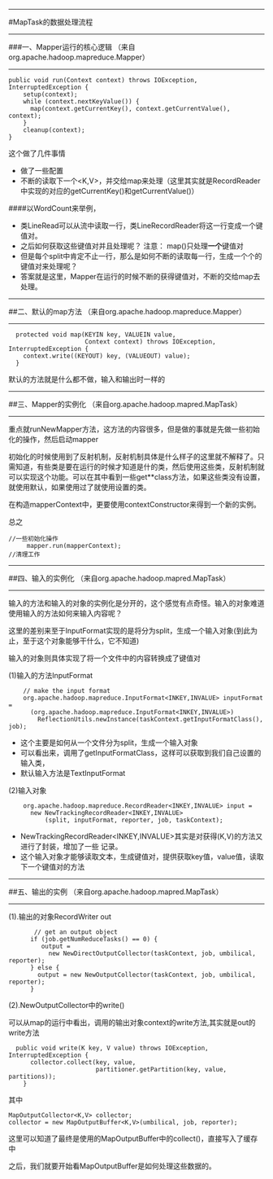 ***
#MapTask的数据处理流程
***
###一、Mapper运行的核心逻辑
（来自org.apache.hadoop.mapreduce.Mapper）
***

```
public void run(Context context) throws IOException, InterruptedException {
    setup(context);
    while (context.nextKeyValue()) {
      map(context.getCurrentKey(), context.getCurrentValue(), context);
    }
    cleanup(context);
}
```

这个做了几件事情
* 做了一些配置
* 不断的读取下一个<K,V>，并交给map来处理（这里其实就是RecordReader中实现的对应的getCurrentKey()和getCurrentValue()）

####以WordCount来举例，
* 类LineRead可以从流中读取一行，类LineRecordReader将这一行变成一个键值对。
* 之后如何获取这些键值对并且处理呢？  注意： map()只处理**一个**键值对
* 但是每个split中肯定不止一行，那么是如何不断的读取每一行，生成一个个的键值对来处理呢？
* 答案就是这里，Mapper在运行的时候不断的获得键值对，不断的交给map去处理。

***
##二、默认的map方法
（来自org.apache.hadoop.mapreduce.Mapper）
***

```
  protected void map(KEYIN key, VALUEIN value, 
                     Context context) throws IOException, InterruptedException {
    context.write((KEYOUT) key, (VALUEOUT) value);
  }
```
默认的方法就是什么都不做，输入和输出时一样的

***
##三、Mapper的实例化
（来自org.apache.hadoop.mapred.MapTask）
***
重点就runNewMapper方法，这方法的内容很多，但是做的事就是先做一些初始化的操作，然后启动mapper
  
  初始化的时候使用到了反射机制，反射机制具体是什么样子的这里就不解释了。只需知道，有些类是要在运行的时候才知道是什的类，然后使用这些类，反射机制就可以实现这个功能。可以在其中看到一些get**class方法，如果这些类没有设置，就使用默认，如果使用过了就使用设置的类。
  
  在构造mapperContext中，更要使用contextConstructor来得到一个新的实例。
  
  总之

 ```
//一些初始化操作
      mapper.run(mapperContext);
//清理工作
```

***
##四、输入的实例化
（来自org.apache.hadoop.mapred.MapTask）
***

输入的方法和输入的对象的实例化是分开的，这个感觉有点奇怪。输入的对象难道使用输入的方法如何来输入内容呢？

这里的差别来至于InputFormat实现的是将分为split，生成一个输入对象(到此为止，至于这个对象能够干什么，它不知道)

输入的对象则具体实现了将一个文件中的内容转换成了键值对

(1)输入的方法InputFormat

```
    // make the input format
    org.apache.hadoop.mapreduce.InputFormat<INKEY,INVALUE> inputFormat =
      (org.apache.hadoop.mapreduce.InputFormat<INKEY,INVALUE>)
        ReflectionUtils.newInstance(taskContext.getInputFormatClass(), job);
```

* 这个主要是如何从一个文件分为split，生成一个输入对象
* 可以看出来，调用了getInputFormatClass，这样可以获取到我们自己设置的输入类，
* 默认输入方法是TextInputFormat

(2)输入对象


```
    org.apache.hadoop.mapreduce.RecordReader<INKEY,INVALUE> input =
      new NewTrackingRecordReader<INKEY,INVALUE>
          (split, inputFormat, reporter, job, taskContext);
```

* NewTrackingRecordReader<INKEY,INVALUE>其实是对获得(K,V)的方法又进行了封装，增加了一些
记录。
* 这个输入对象才能够读取文本，生成键值对，提供获取key值，value值，读取下一个键值对的方法

***
##五、输出的实例
（来自org.apache.hadoop.mapred.MapTask）
***

(1).输出的对象RecordWriter  out

```
       // get an output object
      if (job.getNumReduceTasks() == 0) {
         output =
           new NewDirectOutputCollector(taskContext, job, umbilical, reporter);
      } else {
        output = new NewOutputCollector(taskContext, job, umbilical, reporter);
      }
```

(2).NewOutputCollector中的write()

可以从map的运行中看出，调用的输出对象context的write方法,其实就是out的write方法

```
  public void write(K key, V value) throws IOException, InterruptedException {
      collector.collect(key, value,
                        partitioner.getPartition(key, value, partitions));
    }
```

其中

```
MapOutputCollector<K,V> collector;
collector = new MapOutputBuffer<K,V>(umbilical, job, reporter);
```

这里可以知道了最终是使用的MapOutputBuffer中的collect()，直接写入了缓存中

之后，我们就要开始看MapOutputBuffer是如何处理这些数据的。
